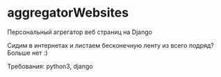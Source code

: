 # aggregatorWebsites
Персональный агрегатор веб страниц на Django

Сидим в интернетах и листаем бесконечную ленту из всего подряд? Больше нет :)

Требования:	
	python3, django

